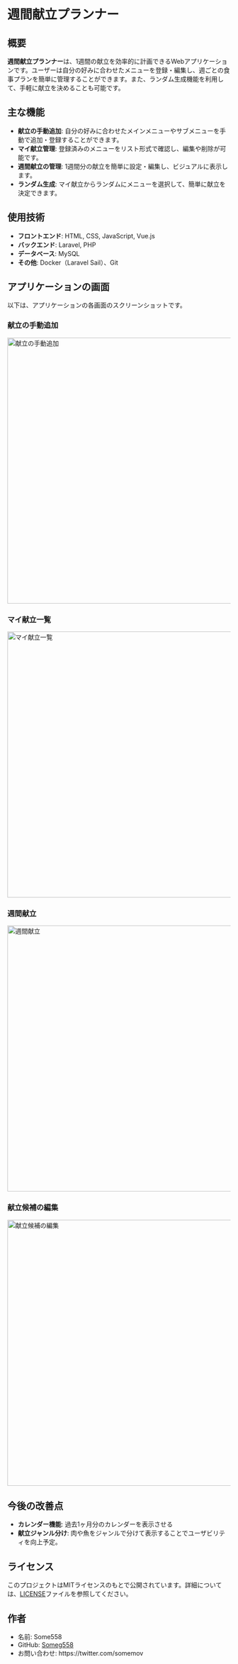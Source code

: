<h1>週間献立プランナー</h1>

<h2>概要</h2>
<p>
  <strong>週間献立プランナー</strong>は、1週間の献立を効率的に計画できるWebアプリケーションです。ユーザーは自分の好みに合わせたメニューを登録・編集し、週ごとの食事プランを簡単に管理することができます。また、ランダム生成機能を利用して、手軽に献立を決めることも可能です。
</p>

<h2>主な機能</h2>
<ul>
  <li><strong>献立の手動追加</strong>: 自分の好みに合わせたメインメニューやサブメニューを手動で追加・登録することができます。</li>
  <li><strong>マイ献立管理</strong>: 登録済みのメニューをリスト形式で確認し、編集や削除が可能です。</li>
  <li><strong>週間献立の管理</strong>: 1週間分の献立を簡単に設定・編集し、ビジュアルに表示します。</li>
  <li><strong>ランダム生成</strong>: マイ献立からランダムにメニューを選択して、簡単に献立を決定できます。</li>
</ul>

<h2>使用技術</h2>
<ul>
  <li><strong>フロントエンド</strong>: HTML, CSS, JavaScript, Vue.js</li>
  <li><strong>バックエンド</strong>: Laravel, PHP</li>
  <li><strong>データベース</strong>: MySQL</li>
  <li><strong>その他</strong>: Docker（Laravel Sail）、Git</li>
</ul>

<h2>アプリケーションの画面</h2>
<p>以下は、アプリケーションの各画面のスクリーンショットです。</p>

<h3>献立の手動追加</h3>
<img src="/Library/github 2024-10-20 22.32.42.png" alt="献立の手動追加" width="600">

<h3>マイ献立一覧</h3>
<img src="/Library/github 2024-10-20 22.32.52.png" alt="マイ献立一覧" width="600">

<h3>週間献立</h3>
<img src="/Library/github 2024-10-20 23.42.39.png" alt="週間献立" width="600">

<h3>献立候補の編集</h3>
<img src="/Library/github 2024-10-20 23.42.50.png" alt="献立候補の編集" width="600">

<h2>今後の改善点</h2>
<ul>
    <li><strong>カレンダー機能</strong>: 過去1ヶ月分のカレンダーを表示させる</li>
    <li><strong>献立ジャンル分け</strong>: 肉や魚をジャンルで分けて表示することでユーザビリティを向上予定。</li>
</ul>

<h2>ライセンス</h2>
<p>
  このプロジェクトはMITライセンスのもとで公開されています。詳細については、<a href="./LICENSE">LICENSE</a>ファイルを参照してください。
</p>

<h2>作者</h2>
<ul>
  <li>名前: Some558</li>
  <li>GitHub: <a href="https://github.com/username">Someg558</a></li>
  <li>お問い合わせ: https://twitter.com/somemov</li>
</ul>

